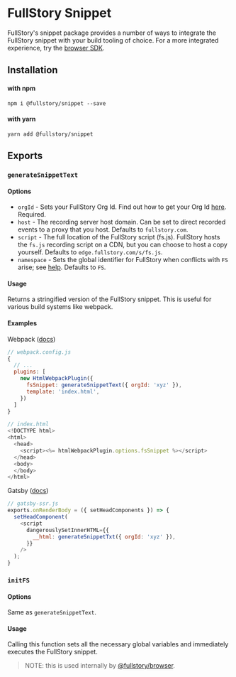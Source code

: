 # FullStory Snippet

FullStory's snippet package provides a number of ways to integrate the FullStory snippet with your build tooling of choice. For a more integrated experience, try the [browser SDK](https://www.npmjs.com/package/@fullstory/browser).

## Installation

#### with npm
```
npm i @fullstory/snippet --save
```

#### with yarn
```
yarn add @fullstory/snippet
```

## Exports
### `generateSnippetText`
#### Options
*  `orgId` -  Sets your FullStory Org Id. Find out how to get your Org Id [here](https://help.fullstory.com/hc/en-us/articles/360047075853). Required.
*  `host` - The recording server host domain. Can be set to direct recorded events to a proxy that you host. Defaults to `fullstory.com`.
*  `script` - The full location of the FullStory script (fs.js). FullStory hosts the `fs.js` recording script on a CDN, but you can choose to host a copy yourself. Defaults to `edge.fullstory.com/s/fs.js`.
* `namespace` - Sets the global identifier for FullStory when conflicts with `FS` arise; see [help](https://help.fullstory.com/hc/en-us/articles/360020624694-What-if-the-identifier-FS-is-used-by-another-script-on-my-site-). Defaults to `FS`.

#### Usage
Returns a stringified version of the FullStory snippet. This is useful for various build systems like webpack.

#### Examples

Webpack ([docs](https://github.com/jantimon/html-webpack-plugin#writing-your-own-templates))
```js
// webpack.config.js
{
  // ...
  plugins: [
    new HtmlWebpackPlugin({
      fsSnippet: generateSnippetText({ orgId: 'xyz' }),
      template: 'index.html',
    })
  ]
}

// index.html
<!DOCTYPE html>
<html>
  <head>
    <script><%= htmlWebpackPlugin.options.fsSnippet %></script>
  </head>
  <body>
  </body>
</html>
```

Gatsby ([docs](https://www.gatsbyjs.com/docs/reference/config-files/gatsby-ssr/#onRenderBody))
```js
// gatsby-ssr.js
exports.onRenderBody = ({ setHeadComponents }) => {
  setHeadComponent(
    <script
      dangerouslySetInnerHTML={{
        __html: generateSnippetTxt({ orgId: 'xyz' }),
      }}
    />
  );
}
```

### `initFS`
#### Options
Same as `generateSnippetText`.

#### Usage
Calling this function sets all the necessary global variables and immediately executes the FullStory snippet.

> NOTE: this is used internally by [@fullstory/browser](https://www.npmjs.com/package/@fullstory/browser).
